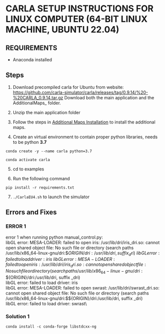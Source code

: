 # CARLA SETUP INSTRUCTIONS FOR LINUX COMPUTER (64-BIT LINUX MACHINE, UBUNTU 22.04)

## REQUIREMENTS
- Anaconda installed

## Steps
1. Download precompiled carla for Ubuntu from website: 
https://github.com/carla-simulator/carla/releases/tag/0.9.14/%20-%20CARLA_0.9.14.tar.gz
Download both the main application and the AdditionalMaps_ folder.  

2. Unzip the main application folder

3. Follow the steps in [Additional Maps Installation](https://carla.readthedocs.io/en/latest/start_quickstart/#import-additional-assets) to install the additional maps.  

4. Create an virtual environment to contain proper python libraries, needs to be python **3.7**

`conda create -y --name carla python=3.7` 

`conda activate carla`

5. cd to examples

6. Run the following command

`pip install -r requirements.txt`

7. `./CarlaEU4.sh` to launch the simulator

## Errors and Fixes

### ERROR 1
error 1 when running python manual_control.py:\
libGL error: MESA-LOADER: failed to open iris: /usr/lib/dri/iris_dri.so: cannot open shared object file: No such file or directory (search paths /usr/lib/x86_64-linux-gnu/dri:\$${ORIGIN}/dri:/usr/lib/dri, suffix _dri)\
libGL error: failed to load driver: iris\
libGL error: MESA-LOADER: failed to open iris: /usr/lib/dri/iris_dri.so: cannot open shared object file: No such file or directory (search paths /usr/lib/x86_64-linux-gnu/dri:\$${ORIGIN}/dri:/usr/lib/dri, suffix _dri)\
libGL error: failed to load driver: iris\
libGL error: MESA-LOADER: failed to open swrast: /usr/lib/dri/swrast_dri.so: cannot open shared object file: No such file or directory (search paths /usr/lib/x86_64-linux-gnu/dri:\$${ORIGIN}/dri:/usr/lib/dri, suffix _dri)\
libGL error: failed to load driver: swrast\

### Solution 1
`conda install -c conda-forge libstdcxx-ng`